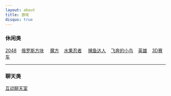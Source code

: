 ```yaml
---
layout: about
title: 游戏
disqus: true
---
```

 

### 休闲类

[2048](http://tandaly.github.com/game/2048/) &nbsp; &nbsp;[俄罗斯方块](http://tandaly.github.com/game/tetris/) &nbsp; &nbsp; [魔方](http://tandaly.github.com/game/cuber/)&nbsp; &nbsp; [水果忍者](http://tandaly.github.com/game/fruit/) &nbsp; &nbsp; [捕鱼达人](http://tandaly.github.com/game/fishjoy/) &nbsp; &nbsp;[飞奔的小鸟](http://tandaly.github.com/game/bird/) &nbsp; &nbsp;[英雄](http://tandaly.github.com/game/hungryhero/) &nbsp; &nbsp;[3D赛车](http://tandaly.github.com/game/racing/) &nbsp; &nbsp;

---

### 聊天类

[互动聊天室](http://tandaly.github.com/game/kedou/)

    

